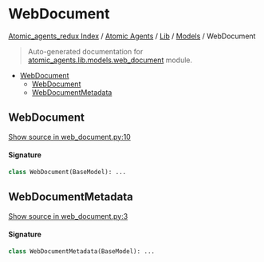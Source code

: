 # WebDocument

[Atomic_agents_redux Index](../../../README.md#atomic_agents_redux-index) / [Atomic Agents](../../index.md#atomic-agents) / [Lib](../index.md#lib) / [Models](./index.md#models) / WebDocument

> Auto-generated documentation for [atomic_agents.lib.models.web_document](../../../../atomic_agents/lib/models/web_document.py) module.

- [WebDocument](#webdocument)
  - [WebDocument](#webdocument-1)
  - [WebDocumentMetadata](#webdocumentmetadata)

## WebDocument

[Show source in web_document.py:10](../../../../atomic_agents/lib/models/web_document.py#L10)

#### Signature

```python
class WebDocument(BaseModel): ...
```



## WebDocumentMetadata

[Show source in web_document.py:3](../../../../atomic_agents/lib/models/web_document.py#L3)

#### Signature

```python
class WebDocumentMetadata(BaseModel): ...
```